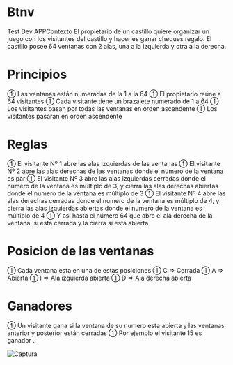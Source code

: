 # Btnv
Test Dev
APPContexto 
El propietario de un castillo quiere organizar un juego con los visitantes del castillo y hacerles ganar cheques regalo. 
El castillo posee 64 ventanas con 2 alas, una a la izquierda y otra a la derecha.
# Principios
 Las ventanas están numeradas de la 1 a la 64 
 El propietario reúne a 64 visitantes 
 Cada visitante tiene un brazalete numerado de 1 a 64 
 Los visitantes pasan por todas las ventanas en orden ascendente 
 Los visitantes pasaran en orden ascendente 
# Reglas
 El visitante Nº 1 abre las alas izquierdas de las ventanas 
 El visitante Nº 2 abre las alas derechas de las ventanas donde el numero de la ventana es par 
 El visitante Nº 3 abre las alas izquierdas cerradas donde el numero de la ventana es múltiplo de 3, y cierra las alas derechas abiertas donde el numero de la ventana es múltiplo de 3 
 El visitante Nº 4 abre las alas derechas cerradas donde el numero de la ventana es múltiplo de 4, y cierra las alas izquierdas abiertas donde el numero de la ventana es múltiplo de 4 
 Y asi hasta el número 64 que abre el ala derecha de la ventana, si esta cerrada y la cierra si esta abierta 
# Posicion de las ventanas
 Cada ventana esta en una de estas posiciones 
 C => Cerrada 
 A => Abierta 
 I => Ala izquierda abierta 
 D => Ala derecha abierta 
# Ganadores
 Un visitante gana si la ventana de su numero esta abierta y las ventanas anterior y posterior están cerradas 
 Por ejemplo el visitante 15 es ganador .

![Captura](https://user-images.githubusercontent.com/23082375/121273098-5aa4f180-c8bf-11eb-918e-ff9a99e3207c.jpg)

